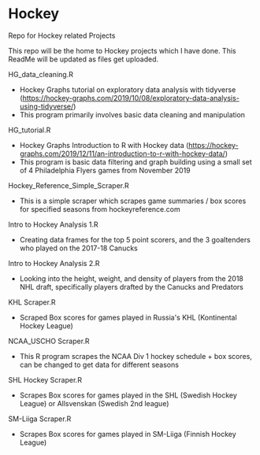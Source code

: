 # Hockey
Repo for Hockey related Projects

This repo will be the home to Hockey projects which I have done.
This ReadMe will be updated as files get uploaded.

HG_data_cleaning.R
- Hockey Graphs tutorial on exploratory data analysis with tidyverse (https://hockey-graphs.com/2019/10/08/exploratory-data-analysis-using-tidyverse/)
- This program primarily involves basic data cleaning and manipulation 

HG_tutorial.R
- Hockey Graphs Introduction to R with Hockey data (https://hockey-graphs.com/2019/12/11/an-introduction-to-r-with-hockey-data/)
- This program is basic data filtering and graph building using a small set of 4 Philadelphia Flyers games from November 2019

Hockey_Reference_Simple_Scraper.R
- This is a simple scraper which scrapes game summaries / box scores for specified seasons from hockeyreference.com

Intro to Hockey Analysis 1.R
- Creating data frames for the top 5 point scorers, and the 3 goaltenders who played on the 2017-18 Canucks

Intro to Hockey Analysis 2.R
- Looking into the height, weight, and density of players from the 2018 NHL draft, specifically players drafted by the Canucks and Predators

KHL Scraper.R
- Scraped Box scores for games played in Russia's KHL (Kontinental Hockey League)

NCAA_USCHO Scraper.R
- This R program scrapes the NCAA Div 1 hockey schedule + box scores, can be changed to get data for different seasons

SHL Hockey Scraper.R
- Scrapes Box scores for games played in the SHL (Swedish Hockey League) or Allsvenskan (Swedish 2nd league)

SM-Liiga Scraper.R
- Scrapes Box scores for games played in SM-Liiga (Finnish Hockey League)
